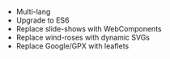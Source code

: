 - Multi-lang
- Upgrade to ES6
- Replace slide-shows with WebComponents
- Replace wind-roses with dynamic SVGs
- Replace Google/GPX with leaflets
 